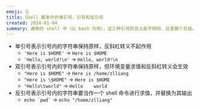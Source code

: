 ```yaml
---
emoji: 🗒️
title: Shell 脚本中的单引号、引号和反引号
created: 2024-01-04
summary: 通用的 shell 中（以 bash 为例），这三种引号的含义各不相同，这里做个总结。
---
```


- 单引号表示引号内的字符串保持原样，反斜杠转义不起作用
    - `'Here is $HOME'` -> `Here is $HOME`
    - `'Hello, world!\n'` -> `Hello, world!\n`
- 双引号表示引号内的字符串保持原样，但环境变量求值和反斜杠转义会生效
    - `"Here is $HOME"` -> `Here is /home/zlliang`
    - `"Here is \$HOME"` -> `Here is $HOME`
    - `"Hello\tworld"` -> `Hello    world`
- 反引号表示引号内的字符串要当作一个 shell 命令进行求值，并替换为其输出
    - <code>echo \`pwd\`</code> -> `echo "/home/zlliang"`
